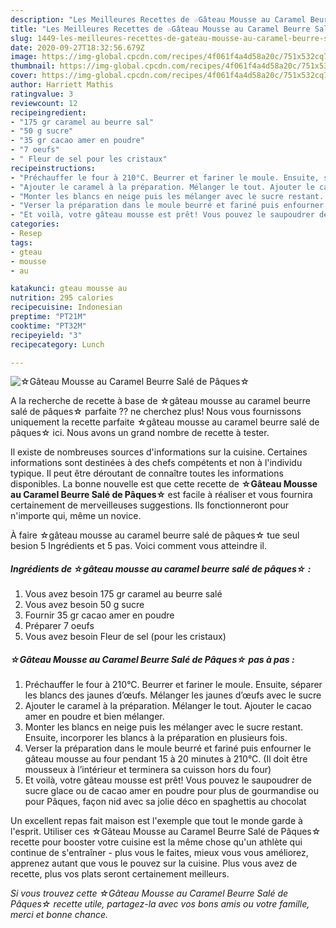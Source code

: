 ```yaml
---
description: "Les Meilleures Recettes de ☆Gâteau Mousse au Caramel Beurre Salé de Pâques☆"
title: "Les Meilleures Recettes de ☆Gâteau Mousse au Caramel Beurre Salé de Pâques☆"
slug: 1449-les-meilleures-recettes-de-gateau-mousse-au-caramel-beurre-sale-de-paques
date: 2020-09-27T18:32:56.679Z
image: https://img-global.cpcdn.com/recipes/4f061f4a4d58a20c/751x532cq70/☆gateau-mousse-au-caramel-beurre-sale-de-paques☆-photo-principale-de-la-recette.jpg
thumbnail: https://img-global.cpcdn.com/recipes/4f061f4a4d58a20c/751x532cq70/☆gateau-mousse-au-caramel-beurre-sale-de-paques☆-photo-principale-de-la-recette.jpg
cover: https://img-global.cpcdn.com/recipes/4f061f4a4d58a20c/751x532cq70/☆gateau-mousse-au-caramel-beurre-sale-de-paques☆-photo-principale-de-la-recette.jpg
author: Harriett Mathis
ratingvalue: 3
reviewcount: 12
recipeingredient:
- "175 gr caramel au beurre sal"
- "50 g sucre"
- "35 gr cacao amer en poudre"
- "7 oeufs"
- " Fleur de sel pour les cristaux"
recipeinstructions:
- "Préchauffer le four à 210°C. Beurrer et fariner le moule. Ensuite, séparer les blancs des jaunes d’œufs. Mélanger les jaunes d’œufs avec le sucre"
- "Ajouter le caramel à la préparation. Mélanger le tout. Ajouter le cacao amer en poudre et bien mélanger."
- "Monter les blancs en neige puis les mélanger avec le sucre restant. Ensuite, incorporer les blancs à la préparation en plusieurs fois."
- "Verser la préparation dans le moule beurré et fariné puis enfourner le gâteau mousse au four pendant 15 à 20 minutes à 210°C. (Il doit être mousseux à l’intérieur et terminera sa cuisson hors du four)"
- "Et voilà, votre gâteau mousse est prêt! Vous pouvez le saupoudrer de sucre glace ou de cacao amer en poudre pour plus de gourmandise ou pour Pâques, façon nid avec sa jolie déco en spaghettis au chocolat"
categories:
- Resep
tags:
- gteau
- mousse
- au

katakunci: gteau mousse au 
nutrition: 295 calories
recipecuisine: Indonesian
preptime: "PT21M"
cooktime: "PT32M"
recipeyield: "3"
recipecategory: Lunch

---
```



![☆Gâteau Mousse au Caramel Beurre Salé de Pâques☆](https://img-global.cpcdn.com/recipes/4f061f4a4d58a20c/751x532cq70/☆gateau-mousse-au-caramel-beurre-sale-de-paques☆-photo-principale-de-la-recette.jpg)

A la recherche de recette à base de ☆gâteau mousse au caramel beurre salé de pâques☆ parfaite ?? ne cherchez plus! Nous vous fournissons uniquement la recette parfaite ☆gâteau mousse au caramel beurre salé de pâques☆ ici. Nous avons un grand nombre de recette à tester.

Il existe de nombreuses sources d'informations sur la cuisine. Certaines informations sont destinées à des chefs compétents et non à l'individu typique. Il peut être déroutant de connaître toutes les informations disponibles. La bonne nouvelle est que cette recette de <strong> ☆Gâteau Mousse au Caramel Beurre Salé de Pâques☆ </strong> est facile à réaliser et vous fournira certainement de merveilleuses suggestions. Ils fonctionneront pour n'importe qui, même un novice.

<!--inarticleads1-->

À faire ☆gâteau mousse au caramel beurre salé de pâques☆ tue seul besion 5 Ingrédients et 5 pas. Voici comment vous atteindre il.

##### Ingrédients de ☆gâteau mousse au caramel beurre salé de pâques☆ :

1. Vous avez besoin 175 gr caramel au beurre salé
1. Vous avez besoin 50 g sucre
1. Fournir 35 gr cacao amer en poudre
1. Préparer 7 oeufs
1. Vous avez besoin  Fleur de sel (pour les cristaux)




<!--inarticleads2-->

##### ☆Gâteau Mousse au Caramel Beurre Salé de Pâques☆ pas à pas :

1. Préchauffer le four à 210°C. Beurrer et fariner le moule. Ensuite, séparer les blancs des jaunes d’œufs. Mélanger les jaunes d’œufs avec le sucre
1. Ajouter le caramel à la préparation. Mélanger le tout. Ajouter le cacao amer en poudre et bien mélanger.
1. Monter les blancs en neige puis les mélanger avec le sucre restant. Ensuite, incorporer les blancs à la préparation en plusieurs fois.
1. Verser la préparation dans le moule beurré et fariné puis enfourner le gâteau mousse au four pendant 15 à 20 minutes à 210°C. (Il doit être mousseux à l’intérieur et terminera sa cuisson hors du four)
1. Et voilà, votre gâteau mousse est prêt! Vous pouvez le saupoudrer de sucre glace ou de cacao amer en poudre pour plus de gourmandise ou pour Pâques, façon nid avec sa jolie déco en spaghettis au chocolat




<!--inarticleads1-->

<p>
Un excellent repas fait maison est l'exemple que tout le monde garde à l'esprit. Utiliser ces ☆Gâteau Mousse au Caramel Beurre Salé de Pâques☆ recette pour booster votre cuisine est la même chose qu'un athlète qui continue de s'entraîner - plus vous le faites, mieux vous vous améliorez, apprenez autant que vous le pouvez sur la cuisine. Plus vous avez de recette, plus vos plats seront certainement meilleurs.
</p>

<p>
<i>Si vous trouvez cette ☆Gâteau Mousse au Caramel Beurre Salé de Pâques☆ recette utile, partagez-la avec vos bons amis ou votre famille, merci et bonne chance.</i>
</p>

